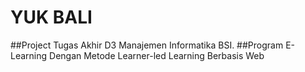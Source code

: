 # YUK BALI
##Project Tugas Akhir D3 Manajemen Informatika BSI.
##Program E-Learning Dengan Metode Learner-led Learning Berbasis Web 